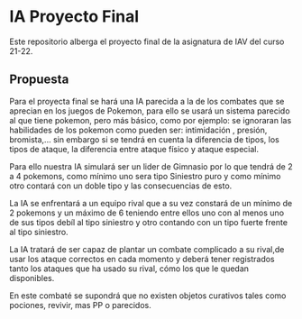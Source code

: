 # IA Proyecto Final
Este repositorio alberga el proyecto final de la asignatura de IAV del curso 21-22.

## Propuesta

Para el proyecta final se hará una IA parecida a la de los combates que se aprecian en los juegos de Pokemon, para ello se usará un sistema parecido al que tiene pokemon, pero más básico, como por ejemplo: se ignoraran las habilidades de los pokemon como pueden ser: intimidación , presión, bromista,... sin embargo si se tendrá en cuenta la diferencia de tipos, los tipos de ataque, la diferencia entre ataque físico y ataque especial.

Para ello nuestra IA simulará ser un lider de Gimnasio por lo que tendrá de 2 a 4 pokemons, como mínimo uno sera tipo Siniestro puro y como mínimo otro contará con un doble tipo y las consecuencias de esto. 

La IA se enfrentará a un equipo rival que a su vez constará de un mínimo de 2 pokemons y un máximo de 6 teniendo entre ellos uno con al menos uno de sus tipos debíl al tipo siniestro y otro contando con un tipo fuerte frente al tipo siniestro.

La IA tratará de ser capaz de plantar un combate complicado a su rival,de usar los ataque correctos en cada momento y deberá tener registrados tanto los ataques que ha usado su rival, cómo los que le quedan disponibles.

En este combaté se supondrá que no existen objetos curativos tales como pociones, revivir, mas PP o parecidos.